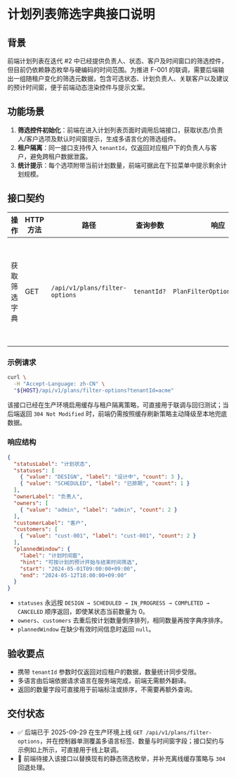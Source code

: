 # 计划列表筛选字典接口说明

## 背景

前端计划列表在迭代 #2 中已经提供负责人、状态、客户及时间窗口的筛选控件，但目前仍依赖静态枚举与硬编码的时间范围。为推进 F-001 的联调，需要后端输出一组随租户变化的筛选元数据，包含可选状态、计划负责人、关联客户以及建议的预计时间窗，便于前端动态渲染控件与提示文案。

## 功能场景

1. **筛选控件初始化**：前端在进入计划列表页面时调用后端接口，获取状态/负责人/客户选项及默认时间窗提示，生成多语言化的筛选组件。
2. **租户隔离**：同一接口支持传入 `tenantId`，仅返回对应租户下的负责人与客户，避免跨租户数据泄露。
3. **统计提示**：每个选项附带当前计划数量，前端可据此在下拉菜单中提示剩余计划规模。

## 接口契约

| 操作 | HTTP 方法 | 路径 | 查询参数 | 响应 | 备注 |
| --- | --- | --- | --- | --- | --- |
| 获取筛选字典 | GET | `/api/v1/plans/filter-options` | `tenantId?` | `PlanFilterOptionsResponse` | 需要管理员或运维角色 |

### 示例请求

```bash
curl \
  -H "Accept-Language: zh-CN" \
  "${HOST}/api/v1/plans/filter-options?tenantId=acme"
```

该接口已经在生产环境启用缓存与租户隔离策略，可直接用于联调与回归测试；当后端返回 `304 Not Modified` 时，前端仍需按照缓存刷新策略主动降级至本地兜底数据。

### 响应结构

```json
{
  "statusLabel": "计划状态",
  "statuses": [
    { "value": "DESIGN", "label": "设计中", "count": 3 },
    { "value": "SCHEDULED", "label": "已排期", "count": 1 }
  ],
  "ownerLabel": "负责人",
  "owners": [
    { "value": "admin", "label": "admin", "count": 2 }
  ],
  "customerLabel": "客户",
  "customers": [
    { "value": "cust-001", "label": "cust-001", "count": 2 }
  ],
  "plannedWindow": {
    "label": "计划时间窗",
    "hint": "可按计划的预计开始与结束时间筛选",
    "start": "2024-05-01T09:00:00+09:00",
    "end": "2024-05-12T18:00:00+09:00"
  }
}
```

- `statuses` 永远按 `DESIGN → SCHEDULED → IN_PROGRESS → COMPLETED → CANCELED` 顺序返回，即使某状态当前数量为 0。
- `owners`、`customers` 去重后按计划数量倒序排列，相同数量再按字典序排序。
- `plannedWindow` 在缺少有效时间信息时返回 `null`。

## 验收要点

- 携带 `tenantId` 参数时仅返回对应租户的数据，数量统计同步受限。
- 多语言由后端依据请求语言在服务端完成，前端无需额外翻译。
- 返回的数量字段可直接用于前端标注或排序，不需要再额外查询。

## 交付状态

- ✅ 后端已于 2025-09-29 在生产环境上线 `GET /api/v1/plans/filter-options`，并在控制器单测覆盖多语言标签、数量与时间窗字段；接口契约与示例如上所示，可直接用于线上联调。
- 🔄 前端待接入该接口以替换现有的静态筛选枚举，并补充离线缓存策略与 `304` 回退处理。
